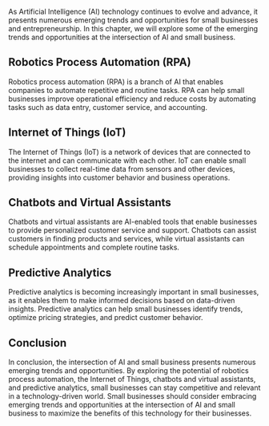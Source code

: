 

As Artificial Intelligence (AI) technology continues to evolve and advance, it presents numerous emerging trends and opportunities for small businesses and entrepreneurship. In this chapter, we will explore some of the emerging trends and opportunities at the intersection of AI and small business.

Robotics Process Automation (RPA)
---------------------------------

Robotics process automation (RPA) is a branch of AI that enables companies to automate repetitive and routine tasks. RPA can help small businesses improve operational efficiency and reduce costs by automating tasks such as data entry, customer service, and accounting.

Internet of Things (IoT)
------------------------

The Internet of Things (IoT) is a network of devices that are connected to the internet and can communicate with each other. IoT can enable small businesses to collect real-time data from sensors and other devices, providing insights into customer behavior and business operations.

Chatbots and Virtual Assistants
-------------------------------

Chatbots and virtual assistants are AI-enabled tools that enable businesses to provide personalized customer service and support. Chatbots can assist customers in finding products and services, while virtual assistants can schedule appointments and complete routine tasks.

Predictive Analytics
--------------------

Predictive analytics is becoming increasingly important in small businesses, as it enables them to make informed decisions based on data-driven insights. Predictive analytics can help small businesses identify trends, optimize pricing strategies, and predict customer behavior.

Conclusion
----------

In conclusion, the intersection of AI and small business presents numerous emerging trends and opportunities. By exploring the potential of robotics process automation, the Internet of Things, chatbots and virtual assistants, and predictive analytics, small businesses can stay competitive and relevant in a technology-driven world. Small businesses should consider embracing emerging trends and opportunities at the intersection of AI and small business to maximize the benefits of this technology for their businesses.
